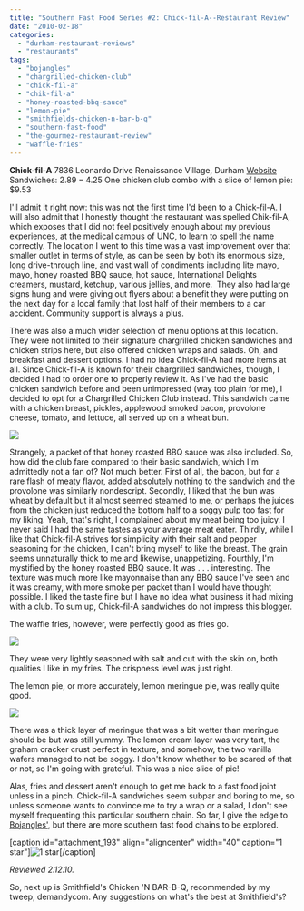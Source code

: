 ```yaml
---
title: "Southern Fast Food Series #2: Chick-fil-A--Restaurant Review"
date: "2010-02-18"
categories: 
  - "durham-restaurant-reviews"
  - "restaurants"
tags: 
  - "bojangles"
  - "chargrilled-chicken-club"
  - "chick-fil-a"
  - "chik-fil-a"
  - "honey-roasted-bbq-sauce"
  - "lemon-pie"
  - "smithfields-chicken-n-bar-b-q"
  - "southern-fast-food"
  - "the-gourmez-restaurant-review"
  - "waffle-fries"
---
```


**Chick-fil-A** 7836 Leonardo Drive Renaissance Village, Durham [Website](http://www.chickfila.com/) Sandwiches: $2.89-­­$4.25 One chicken club combo with a slice of lemon pie: $9.53

I'll admit it right now: this was not the first time I'd been to a Chick-fil-A. I will also admit that I honestly thought the restaurant was spelled Chik-fil-A, which exposes that I did not feel positively enough about my previous experiences, at the medical campus of UNC, to learn to spell the name correctly. The location I went to this time was a vast improvement over that smaller outlet in terms of style, as can be seen by both its enormous size, long drive-through line, and vast wall of condiments including lite mayo, mayo, honey roasted BBQ sauce, hot sauce, International Delights creamers, mustard, ketchup, various jellies, and more.  They also had large signs hung and were giving out flyers about a benefit they were putting on the next day for a local family that lost half of their members to a car accident. Community support is always a plus.

There was also a much wider selection of menu options at this location. They were not limited to their signature chargrilled chicken sandwiches and chicken strips here, but also offered chicken wraps and salads. Oh, and breakfast and dessert options. I had no idea Chick-fil-A had more items at all. Since Chick-fil-A is known for their chargrilled sandwiches, though, I decided I had to order one to properly review it. As I've had the basic chicken sandwich before and been unimpressed (way too plain for me), I decided to opt for a Chargrilled Chicken Club instead. This sandwich came with a chicken breast, pickles, applewood smoked bacon, provolone cheese, tomato, and lettuce, all served up on a wheat bun.

![](http://www.thegourmez.com/gourmez/photos/Chick-fil-A_0002.JPG)

Strangely, a packet of that honey roasted BBQ sauce was also included. So, how did the club fare compared to their basic sandwich, which I'm admittedly not a fan of? Not much better. First of all, the bacon, but for a rare flash of meaty flavor, added absolutely nothing to the sandwich and the provolone was similarly nondescript. Secondly, I liked that the bun was wheat by default but it almost seemed steamed to me, or perhaps the juices from the chicken just reduced the bottom half to a soggy pulp too fast for my liking. Yeah, that's right, I complained about my meat being too juicy. I never said I had the same tastes as your average meat eater. Thirdly, while I like that Chick-fil-A strives for simplicity with their salt and pepper seasoning for the chicken, I can't bring myself to like the breast. The grain seems unnaturally thick to me and likewise, unappetizing. Fourthly, I'm mystified by the honey roasted BBQ sauce. It was . . . interesting. The texture was much more like mayonnaise than any BBQ sauce I've seen and it was creamy, with more smoke per packet than I would have thought possible. I liked the taste fine but I have no idea what business it had mixing with a club. To sum up, Chick-fil-A sandwiches do not impress this blogger.

The waffle fries, however, were perfectly good as fries go.

![](http://www.thegourmez.com/gourmez/photos/Chick-fil-A_0003.JPG)

They were very lightly seasoned with salt and cut with the skin on, both qualities I like in my fries. The crispness level was just right.

The lemon pie, or more accurately, lemon meringue pie, was really quite good.

![](http://www.thegourmez.com/gourmez/photos/Chick-fil-A_0004.JPG)

There was a thick layer of meringue that was a bit wetter than meringue should be but was still yummy. The lemon cream layer was very tart, the graham cracker crust perfect in texture, and somehow, the two vanilla wafers managed to not be soggy. I don't know whether to be scared of that or not, so I'm going with grateful. This was a nice slice of pie!

Alas, fries and dessert aren't enough to get me back to a fast food joint unless in a pinch. Chick-fil-A sandwiches seem subpar and boring to me, so unless someone wants to convince me to try a wrap or a salad, I don't see myself frequenting this particular southern chain. So far, I give the edge to [Bojangles'](http://www.thegourmez.com/?p=717), but there are more southern fast food chains to be explored.

\[caption id="attachment\_193" align="aligncenter" width="40" caption="1 star"\]![1 star](http://s3.amazonaws.com/thegourmez-wpmedia/2009/04/rating_olive1.gif "rating_olive1")\[/caption\]

_Reviewed 2.12.10._

So, next up is Smithfield's Chicken 'N BAR-B-Q, recommended by my tweep, demandycom. Any suggestions on what's the best at Smithfield's?
